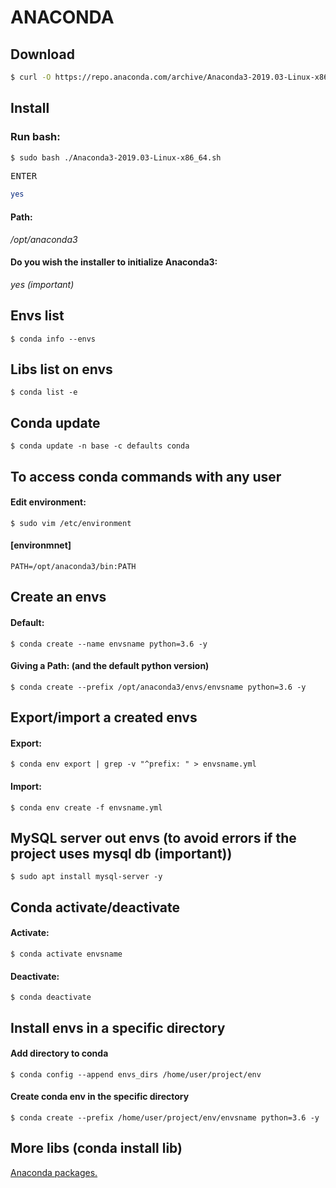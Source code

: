 # ANACONDA

## Download

```sh
$ curl -O https://repo.anaconda.com/archive/Anaconda3-2019.03-Linux-x86_64.sh
```

## Install

### Run bash:

```sh
$ sudo bash ./Anaconda3-2019.03-Linux-x86_64.sh
```

<kbd>ENTER</kbd><br>

```sh
yes
```

<h4>Path:</h4>

<p>


*/opt/anaconda3*

</p>

<h4>Do you wish the installer to initialize Anaconda3:</h4>

<p>

*yes (important)*

</p>

</p>
<h2>Envs list</h2>

`$ conda info --envs`

<h2>Libs list on envs</h2>

`$ conda list -e`

<h2>Conda update</h2>

`$ conda update -n base -c defaults conda`

<h2>To access conda commands with any user</h2>
<h4>Edit environment:</h4>

`$ sudo vim /etc/environment`

<h4>[environmnet]</h4>

```
PATH=/opt/anaconda3/bin:PATH
```

<h2>Create an envs</h2>
<h4>Default:</h4>

`$ conda create --name envsname python=3.6 -y`

<h4>Giving a Path: (and the default python version)</h4>

`$ conda create --prefix /opt/anaconda3/envs/envsname python=3.6 -y`

<h2>Export/import a created envs</h2>
<h4>Export:</h4>

`$ conda env export | grep -v "^prefix: " > envsname.yml`

<h4>Import:</h4>

`$ conda env create -f envsname.yml`

<h2>MySQL server out envs (to avoid errors if the project uses mysql db (important))</h2>

`$ sudo apt install mysql-server -y`

<h2>Conda activate/deactivate</h2>
<h4>Activate:</h4>

`$ conda activate envsname`

<h4>Deactivate:</h4>

`$ conda deactivate`

<h2>Install envs in a specific directory</h2>
<h4>Add directory to conda</h4>

`$ conda config --append envs_dirs /home/user/project/env`

<h4>Create conda env in the specific directory</h4>

`$ conda create --prefix /home/user/project/env/envsname python=3.6 -y`

<h2>More libs (conda install lib)</h2>

<p>

[Anaconda packages.](https://anaconda.org/anaconda/repo)

</p>

</div>